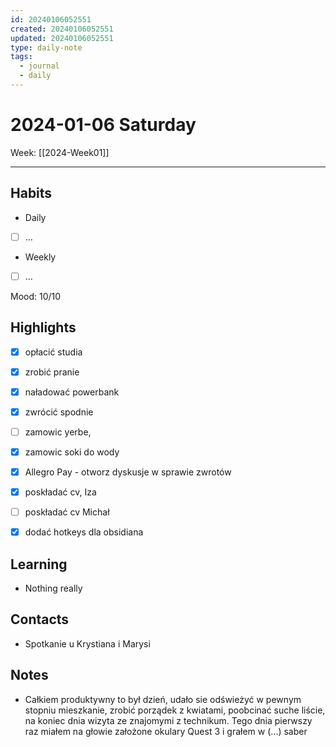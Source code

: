 ```yaml
---
id: 20240106052551
created: 20240106052551
updated: 20240106052551
type: daily-note
tags:
  - journal
  - daily
---
```

# 2024-01-06 Saturday  
Week: [[2024-Week01]]  
  
---  
  
## Habits  
- Daily  
- [ ] …  
- Weekly  
- [ ] …  
  
Mood: 10/10  
  
## Highlights  
- [x] opłacić studia
- [x] zrobić pranie
- [x] naładować powerbank
- [x] zwrócić spodnie
- [ ] zamowic yerbe,
- [x] zamowic soki do wody
- [x] Allegro Pay - otworz dyskusje w sprawie zwrotów
- [x] poskładać cv, Iza
- [ ] poskładać cv Michał
- [x] dodać hotkeys dla obsidiana

  
## Learning  
- Nothing really
  
## Contacts  
- Spotkanie u Krystiana i Marysi
  
## Notes  
- Całkiem produktywny to był dzień, udało sie odświeżyć w pewnym stopniu mieszkanie, zrobić porządek z kwiatami, poobcinać suche liście, na koniec dnia wizyta ze znajomymi z technikum. Tego dnia pierwszy raz miałem na głowie założone okulary Quest 3 i grałem w (...) saber